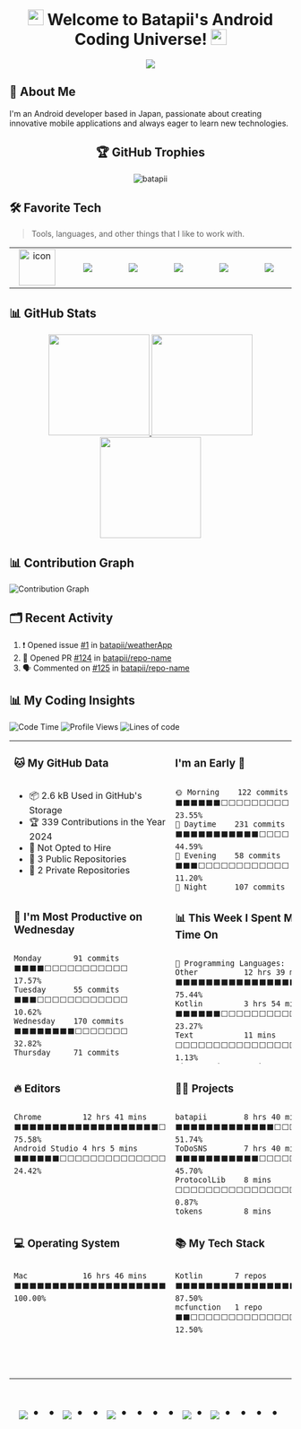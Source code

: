 <h1 align="center">
  <img src="https://media.giphy.com/media/hvRJCLFzcasrR4ia7z/giphy.gif" width="28">
  Welcome to Batapii's Android Coding Universe!
  <img src="https://media.giphy.com/media/hvRJCLFzcasrR4ia7z/giphy.gif" width="28">
</h1>


<p align="center">
  <img src="https://readme-typing-svg.herokuapp.com/?lines=Android+Developer+in+Japan;Always%20learning%20new%20things&font=Fira%20Code&center=true&width=440&height=45&color=f75c7e&vCenter=true&size=22">
</p>

## 🚀 About Me
I'm an Android developer based in Japan, passionate about creating innovative mobile applications and always eager to learn new technologies.

<h2 align="center">🏆 GitHub Trophies</h2>
<p align="center">
  <img src="https://github-profile-trophy.vercel.app/?username=batapii&theme=nord&column=7&no-frame=true&no-bg=true&rank=SECRET,SSS,SS,S,AAA,AA,A,B,C,?" alt="batapii" />
</p>

## 🛠️ Favorite Tech

> Tools, languages, and other things that I like to work with.

<table>
  <tr>
    <td align="center" width="96">
      <a href="#macropower-tech">
        <img src="https://techstack-generator.vercel.app/github-icon.svg" alt="icon" width="65" height="65" />
      </a>
      <br>
    </td>
    <td align="center" width="96">
      <a href="#macropower-tech">
        <img src="https://cdn.jsdelivr.net/gh/devicons/devicon@latest/icons/androidstudio/androidstudio-original-wordmark.svg" />
      </a>
    </td>
     <td align="center" width="96">
      <a href="#macropower-tech">
         <img src="https://cdn.jsdelivr.net/gh/devicons/devicon@latest/icons/git/git-original.svg" />
      </a>
      <br>
    </td>
        <td align="center" width="96">
      <a href="#macropower-tech">
       <img src="https://cdn.jsdelivr.net/gh/devicons/devicon@latest/icons/jetbrains/jetbrains-original.svg" />
      </a>
    </td>
        <td align="center" width="96">
      <a href="#macropower-tech">
        <img src="https://cdn.jsdelivr.net/gh/devicons/devicon@latest/icons/kotlin/kotlin-original.svg" />
      </a>
    </td>
        <td align="center" width="96">
      <a href="#macropower-tech">
        <img src="https://cdn.jsdelivr.net/gh/devicons/devicon@latest/icons/supabase/supabase-original.svg" />
      </a>
    </td>
  </tr>
</table>

## 📊 GitHub Stats

<div align="center">
  <a href="https://github.com/anuraghazra/github-readme-stats">
    <img height="180em" src="https://github-readme-stats.vercel.app/api?username=batapii&show_icons=true&theme=radical&include_all_commits=true&count_private=true"/>
  </a>
  <a href="https://github.com/anuraghazra/github-readme-stats">
    <img height="180em" src="https://github-readme-stats.vercel.app/api/top-langs/?username=batapii&layout=compact&langs_count=8&theme=radical"/>
  </a>

  <a href="https://github.com/DenverCoder1/github-readme-streak-stats">
    <img height="180em" src="https://github-readme-streak-stats.herokuapp.com/?user=batapii&theme=radical&hide_border=false"/>
  </a>
</div>

## 📊 Contribution Graph
![Contribution Graph](https://github-readme-activity-graph.vercel.app/graph?username=batapii&theme=Unicorn)

## 🗂️ Recent Activity
<!--START_SECTION:activity-->
1. ❗ Opened issue [#1](https://github.com/batapii/weatherApp/issues/1) in [batapii/weatherApp](https://github.com/batapii/weatherApp)
2. 💪 Opened PR [#124](https://github.com/batapii/repo-name/pull/124) in [batapii/repo-name](https://github.com/batapii/repo-name)
3. 🗣 Commented on [#125](https://github.com/batapii/repo-name/issues/125) in [batapii/repo-name](https://github.com/batapii/repo-name)
<!--END_SECTION:activity-->

## 📊 My Coding Insights

![Code Time](http://img.shields.io/badge/Code%20Time-179%20hrs%203%20mins-blue)
![Profile Views](http://img.shields.io/badge/Profile%20Views-16-blue)
![Lines of code](https://img.shields.io/badge/From%20Hello%20World%20I%27ve%20Written-34.9%20thousand%20lines%20of%20code-blue)

<table>
  <tr>
    <td valign="top" width="50%">
      <h3>🐱 My GitHub Data</h3>
      <div style="height: 200px; overflow: auto;">
        <!--START_SECTION:github-data-->
        <ul>
          <li>📦 2.6 kB Used in GitHub's Storage</li>
          <li>🏆 339 Contributions in the Year 2024</li>
          <li>🚫 Not Opted to Hire</li>
          <li>📜 3 Public Repositories</li>
          <li>🔑 2 Private Repositories</li>
        </ul>
        <!--END_SECTION:github-data-->
      </div>
    </td>
    <td valign="top" width="50%">
      <h3>I'm an Early 🐤</h3>
      <div style="height: 200px; overflow: auto;">
        <!--START_SECTION:waka-commit-time-->
        <pre><code>🌞 Morning    122 commits    ⬛⬛⬛⬛⬛⬛⬜⬜⬜⬜⬜⬜⬜⬜⬜   23.55% 
🌆 Daytime    231 commits    ⬛⬛⬛⬛⬛⬛⬛⬛⬛⬛⬛⬜⬜⬜⬜   44.59% 
🌃 Evening    58 commits     ⬛⬛⬛⬜⬜⬜⬜⬜⬜⬜⬜⬜⬜⬜⬜   11.20% 
🌙 Night      107 commits    ⬛⬛⬛⬛⬛⬜⬜⬜⬜⬜⬜⬜⬜⬜⬜   20.66%</code></pre>
        <!--END_SECTION:waka-commit-time-->
      </div>
    </td>
  </tr>
  <tr>
    <td valign="top" width="50%">
      <h3>📅 I'm Most Productive on Wednesday</h3>
      <div style="height: 200px; overflow: auto;">
        <!--START_SECTION:waka-week-stats-->
        <pre><code>Monday       91 commits     ⬛⬛⬛⬛⬜⬜⬜⬜⬜⬜⬜⬜⬜⬜⬜   17.57% 
Tuesday      55 commits     ⬛⬛⬛⬜⬜⬜⬜⬜⬜⬜⬜⬜⬜⬜⬜   10.62% 
Wednesday    170 commits    ⬛⬛⬛⬛⬛⬛⬛⬛⬜⬜⬜⬜⬜⬜⬜   32.82% 
Thursday     71 commits     ⬛⬛⬛⬜⬜⬜⬜⬜⬜⬜⬜⬜⬜⬜⬜   13.71% 
Friday       70 commits     ⬛⬛⬛⬜⬜⬜⬜⬜⬜⬜⬜⬜⬜⬜⬜   13.51% 
Saturday     39 commits     ⬛⬛⬜⬜⬜⬜⬜⬜⬜⬜⬜⬜⬜⬜⬜   07.53% 
Sunday       22 commits     ⬛⬜⬜⬜⬜⬜⬜⬜⬜⬜⬜⬜⬜⬜⬜   04.25%</code></pre>
        <!--END_SECTION:waka-week-stats-->
      </div>
    </td>
    <td valign="top" width="50%">
      <h3>📊 This Week I Spent My Time On</h3>
      <div style="height: 200px; overflow: auto;">
        <!--START_SECTION:waka-time-stats-->
        <pre><code>💬 Programming Languages: 
Other          12 hrs 39 mins  ⬛⬛⬛⬛⬛⬛⬛⬛⬛⬛⬛⬛⬛⬛⬛⬛⬛⬛⬛⬜ 75.44% 
Kotlin         3 hrs 54 mins   ⬛⬛⬛⬛⬛⬛⬜⬜⬜⬜⬜⬜⬜⬜⬜⬜⬜⬜⬜⬜ 23.27% 
Text           11 mins         ⬜⬜⬜⬜⬜⬜⬜⬜⬜⬜⬜⬜⬜⬜⬜⬜⬜⬜⬜⬜  1.13% 
Figma Design   1 min           ⬜⬜⬜⬜⬜⬜⬜⬜⬜⬜⬜⬜⬜⬜⬜⬜⬜⬜⬜⬜  0.15% 
Git            0 secs          ⬜⬜⬜⬜⬜⬜⬜⬜⬜⬜⬜⬜⬜⬜⬜⬜⬜⬜⬜⬜  0.01%</code></pre>
        <!--END_SECTION:waka-time-stats-->
      </div>
    </td>
  </tr>
  <tr>
    <td valign="top" width="50%">
      <h3>🔥 Editors</h3>
      <div style="height: 200px; overflow: auto;">
        <!--START_SECTION:waka-editors-->
        <pre><code>Chrome         12 hrs 41 mins  ⬛⬛⬛⬛⬛⬛⬛⬛⬛⬛⬛⬛⬛⬛⬛⬛⬛⬛⬛⬜ 75.58% 
Android Studio 4 hrs 5 mins    ⬛⬛⬛⬛⬛⬛⬜⬜⬜⬜⬜⬜⬜⬜⬜⬜⬜⬜⬜⬜ 24.42%</code></pre>
        <!--END_SECTION:waka-editors-->
      </div>
    </td>
    <td valign="top" width="50%">
      <h3>🐱‍💻 Projects</h3>
      <div style="height: 200px; overflow: auto;">
        <!--START_SECTION:waka-projects-->
        <pre><code>batapii        8 hrs 40 mins   ⬛⬛⬛⬛⬛⬛⬛⬛⬛⬛⬛⬛⬛⬜⬜⬜⬜⬜⬜⬜ 51.74% 
ToDoSNS        7 hrs 40 mins   ⬛⬛⬛⬛⬛⬛⬛⬛⬛⬛⬛⬜⬜⬜⬜⬜⬜⬜⬜⬜ 45.70% 
ProtocolLib    8 mins          ⬜⬜⬜⬜⬜⬜⬜⬜⬜⬜⬜⬜⬜⬜⬜⬜⬜⬜⬜⬜  0.87% 
tokens         8 mins          ⬜⬜⬜⬜⬜⬜⬜⬜⬜⬜⬜⬜⬜⬜⬜⬜⬜⬜⬜⬜  0.86% 
skill-icons    2 mins          ⬜⬜⬜⬜⬜⬜⬜⬜⬜⬜⬜⬜⬜⬜⬜⬜⬜⬜⬜⬜  0.23%</code></pre>
        <!--END_SECTION:waka-projects-->
      </div>
    </td>
  </tr>
  <tr>
    <td valign="top" width="50%">
      <h3>💻 Operating System</h3>
      <div style="height: 200px; overflow: auto;">
        <!--START_SECTION:waka-os-->
        <pre><code>Mac            16 hrs 46 mins  ⬛⬛⬛⬛⬛⬛⬛⬛⬛⬛⬛⬛⬛⬛⬛⬛⬛⬛⬛⬛ 100.00%</code></pre>
        <!--END_SECTION:waka-os-->
      </div>
    </td>
    <td valign="top" width="50%">
      <h3>📚 My Tech Stack</h3>
      <div style="height: 200px; overflow: auto;">
        <!--START_SECTION:waka-tech-stack-->
        <pre><code>Kotlin       7 repos   ⬛⬛⬛⬛⬛⬛⬛⬛⬛⬛⬛⬛⬛⬛⬛⬛⬛⬜⬜⬜   87.50% 
mcfunction   1 repo    ⬛⬛⬜⬜⬜⬜⬜⬜⬜⬜⬜⬜⬜⬜⬜⬜⬜⬜⬜⬜   12.50%</code></pre>
        <!--END_SECTION:waka-tech-stack-->
      </div>
    </td>
  </tr>
</table>
</table>


<div align="center">
    <h1>
        <img src="https://user-images.githubusercontent.com/44926913/175852850-3fb6c715-1856-41ff-8c1f-94ce3b03b458.gif">・・
        <img src="https://user-images.githubusercontent.com/44926913/175853109-f8850656-6704-4a8a-bee6-9aca154d929b.gif">・・
        <img src="https://user-images.githubusercontent.com/44926913/175853154-5449d974-975e-44a6-ab84-a86031265e40.gif">・・・・
        <img src="https://user-images.githubusercontent.com/44926913/175853109-f8850656-6704-4a8a-bee6-9aca154d929b.gif">・
        <img src="https://user-images.githubusercontent.com/44926913/175853154-5449d974-975e-44a6-ab84-a86031265e40.gif">・・・・
    </h1>
  </div>
<br><br><br>
